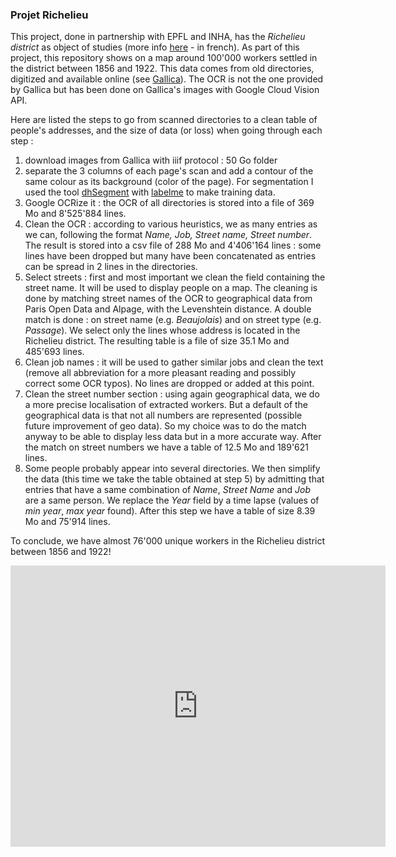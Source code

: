 ### Projet Richelieu

This project, done in partnership with EPFL and INHA, has the *Richelieu district* as object of studies (more info [here](https://www.inha.fr/fr/recherche/programmation-scientifique/en-2018-2019/richelieu-histoire-du-quartier-etat-des-lieux.html) - in french). As part of this project, this repository shows on a map around 100'000 workers settled in the district between 1856 and 1922. This data comes from old directories, digitized and available online (see [Gallica](https://gallica.bnf.fr/)). The OCR is not the one provided by Gallica but has been done on Gallica's images with Google Cloud Vision API. 

Here are listed the steps to go from scanned directories to a clean table of people's addresses, and the size of data (or loss) when going through each step : 
1. download images from Gallica with iiif protocol : 50 Go folder
2. separate the 3 columns of each page's scan and add a contour of the same colour as its background (color of the page). For segmentation I used the tool [dhSegment](https://github.com/dhlab-epfl/dhSegment) with [labelme](https://github.com/wkentaro/labelme) to make training data.
3. Google OCRize it : the OCR of all directories is stored into a file of 369 Mo and 8'525'884 lines. 
4. Clean the OCR : according to various heuristics, we as many entries as we can, following the format *Name, Job, Street name, Street number*. The result is stored into a csv file of 288 Mo and 4'406'164 lines : some lines have been dropped but many have been concatenated as entries can be spread in 2 lines in the directories. 
5. Select streets : first and most important we clean the field containing the street name. It will be used to display people on a map. The cleaning is done by matching street names of the OCR to geographical data from Paris Open Data and Alpage, with the Levenshtein distance. A double match is done : on street name (e.g. *Beaujolais*) and on street type (e.g. *Passage*). We select only the lines whose address is located in the Richelieu district. The resulting table is a file of size 35.1 Mo and 485'693 lines.
6. Clean job names : it will be used to gather similar jobs and clean the text (remove all abbreviation for a more pleasant reading and possibly correct some OCR typos). No lines are dropped or added at this point.
7. Clean the street number section : using again geographical data, we do a more precise localisation of extracted workers. But a default of the geographical data is that not all numbers are represented (possible future improvement of geo data). So my choice was to do the match anyway to be able to display less data but in a more accurate way. After the match on street numbers we have a table of 12.5 Mo and 189'621 lines.
8. Some people probably appear into several directories. We then simplify the data (this time we take the table obtained at step 5) by admitting that entries that have a same combination of *Name*, *Street Name* and *Job* are a same person. We replace the *Year* field by a time lapse (values of *min year*, *max year* found). After this step we have a table of size 8.39 Mo and 75'914 lines. 

To conclude, we have almost 76'000 unique workers in the Richelieu district between 1856 and 1922!

<iframe src="https://drive.google.com/open?id=1T6nZfyEQkW5D0Iuoza5zo_cnC5bSgR4j&usp=sharing" width="600" height="450" frameborder="0" style="border:0" allowfullscreen></iframe>
